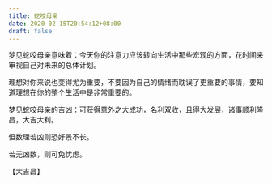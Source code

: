 ```yaml
---
title: 蛇咬母亲
date: 2020-02-15T20:54:12+08:00
draft: false
---
```


梦见蛇咬母亲意味着：今天你的注意力应该转向生活中那些宏观的方面，花时间来审视自己对未来的总体计划。

理想对你来说也变得尤为重要，不要因为自己的情绪而耽误了更重要的事情，要知道理想在你的整个生活中是非常重要的。

梦见蛇咬母亲的吉凶：可获得意外之大成功，名利双收，且得大发展，诸事顺利隆昌，大吉大利。

但数理若凶则恐好景不长。

若无凶数，则可免忧虑。

【大吉昌】